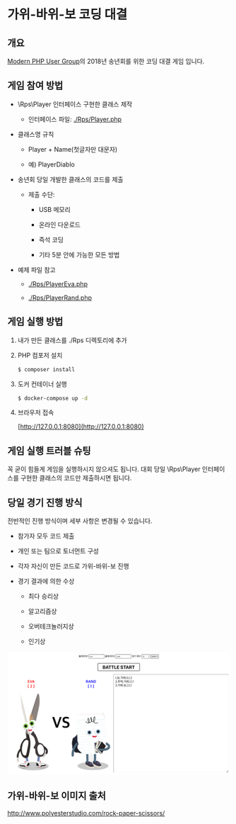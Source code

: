 # 가위-바위-보 코딩 대결

## 개요

[Modern PHP User Group](https://www.facebook.com/groups/655071604594451/)의 2018년 송년회를 위한 코딩 대결 게임 입니다.

## 게임 참여 방법

* \Rps\Player 인터페이스 구현한 클래스 제작

    * 인터페이스 파일: [./Rps/Player.php](./Rps/Player.php)

* 클래스명 규칙

    * Player + Name(첫글자만 대문자)

    * 예) PlayerDiablo

* 송년회 당일 개발한 클래스의 코드를 제출

    * 제출 수단:

        * USB 메모리

        * 온라인 다운로드

        * 즉석 코딩

        * 기타 5분 안에 가능한 모든 방법

* 예제 파일 참고

    * [./Rps/PlayerEva.php](./Rps/PlayerEva.php)

    * [./Rps/PlayerRand.php](./Rps/PlayerRand.php)

## 게임 실행 방법

1. 내가 만든 클래스를 ./Rps 디렉토리에 추가

1. PHP 컴포저 설치

    ```bash
    $ composer install
    ```

1. 도커 컨테이너 실행

    ```bash
    $ docker-compose up -d
    ```

1. 브라우저 접속

    [http://127.0.0.1:8080](http://127.0.0.1:8080)

## 게임 실행 트러블 슈팅

꼭 굳이 힘들게 게임을 실행하시지 않으셔도 됩니다.
대회 당일 \Rps\Player 인터페이스를 구현한 클래스의 코드만 제출하시면 됩니다.

## 당일 경기 진행 방식

전반적인 진행 방식이며 세부 사항은 변경될 수 있습니다.

* 참가자 모두 코드 제출

* 개인 또는 팀으로 토너먼트 구성

* 각자 자신이 만든 코드로 가위-바위-보 진행

* 경기 결과에 의한 수상

    * 최다 승리상

    * 알고리즘상

    * 오버테크놀러지상

    * 인기상

![스크린샷](./screenshot.png)

## 가위-바위-보 이미지 출처

http://www.polyesterstudio.com/rock-paper-scissors/
